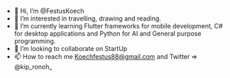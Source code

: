 - 👋 Hi, I’m @FestusKoech
- 👀 I’m interested in travelling, drawing and reading.
- 🌱 I’m currently learning Flutter frameworks for mobile development, C# for desktop applications and Python for AI and General purpose programming. 
- 💞️ I’m looking to collaborate on StartUp
- 📫 How to reach me Koechfestus88@gmail.com and Twitter => @kip_ronoh_ 

<!--
FestusKoech/FestusKoech is a ✨ special ✨ repository because its `README.md` (this file) appears on your GitHub profile.
You can click the Preview link to take a look at your changes.
--->
